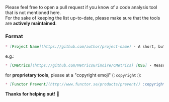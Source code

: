 Please feel free to open a pull request if you know of a code analysis tool that is not mentioned here.  
For the sake of keeping the list up-to-date, please make sure that the tools are **actively maintained**.  

### Format

```Markdown
* [Project Name](https://github.com/author/project-name) - A short, but meaningful description.
```
e.g.:

```Markdown
* [CMetrics](https://github.com/MetricsGrimoire/CMetrics) [OSS] - Measures size and complexity for C files
```

for **proprietary tools**, please at a "copyright emoji" (`:copyright:`):  

```Markdown
* [Functor Prevent](http://www.functor.se/products/prevent/) :copyright: - Static code analysis for C code.
```

**Thanks for helping out!** :tada:
